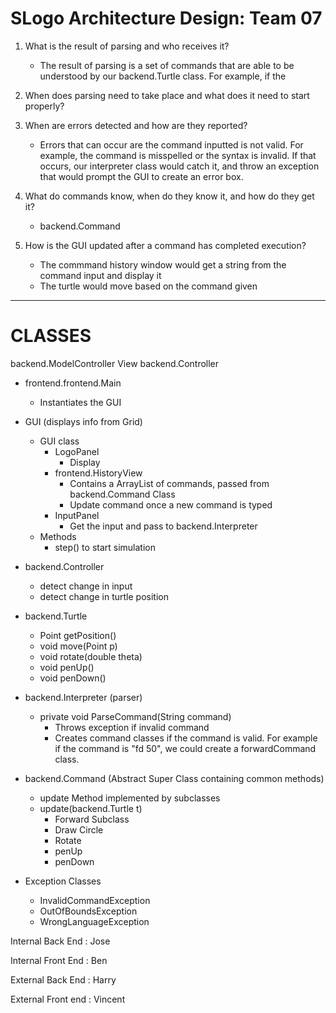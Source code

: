 SLogo Architecture Design: Team 07
===
1. What is the result of parsing and who receives it?
    * The result of parsing is a set of commands that are able       to be understood by our backend.Turtle class. For example, if the
    
    
2. When does parsing need to take place and what does it need to start properly?
3. When are errors detected and how are they reported?
    * Errors that can occur are the command inputted is not valid. For example, the command is misspelled or the syntax is invalid. If that occurs, our interpreter class would catch it, and throw an exception that would prompt the GUI to create an error box. 
5. What do commands know, when do they know it, and how do they get it?
    * backend.Command 
6. How is the GUI updated after a command has completed execution?
    * The commmand history window would get a string from the command input and display it
    * The turtle would move based on the command given
---
# CLASSES
backend.ModelController View backend.Controller

* frontend.frontend.Main
    * Instantiates the GUI

* GUI (displays info from Grid)
    * GUI class
        * LogoPanel
            * Display
        * frontend.HistoryView
            * Contains a ArrayList of commands, passed from backend.Command Class
            * Update command once a new command is typed
        * InputPanel
            * Get the input and pass to backend.Interpreter
    * Methods
        * step() to start simulation
* backend.Controller
    * detect change in input
    * detect change in turtle position
* backend.Turtle
    * Point getPosition()
    * void move(Point p)
    * void rotate(double theta)
    * void penUp()
    * void penDown()
* backend.Interpreter (parser)
    * private void ParseCommand(String command)
        * Throws exception if invalid command
        * Creates command classes if the command is valid. For example if the command is "fd 50", we could create a forwardCommand class. 
* backend.Command (Abstract Super Class containing common methods)
    * update Method implemented by subclasses
    * update(backend.Turtle t)
        * Forward Subclass
        * Draw Circle
        * Rotate
        * penUp
        * penDown

* Exception Classes
    * InvalidCommandException
    * OutOfBoundsException
    * WrongLanguageException



Internal Back End : Jose

Internal Front End : Ben

External Back End : Harry

External Front end : Vincent